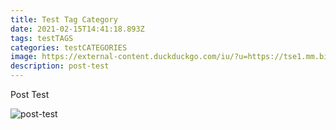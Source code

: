 ```yaml
---
title: Test Tag Category
date: 2021-02-15T14:41:18.893Z
tags: testTAGS
categories: testCATEGORIES
image: https://external-content.duckduckgo.com/iu/?u=https://tse1.mm.bing.net/th?id=OIP.pNlotasEH1cA2-pOV1eRogHaDt&pid=Api&f=1
description: post-test
---
```

Post Test

![post-test](https://external-content.duckduckgo.com/iu/?u=https://tse1.mm.bing.net/th?id=OIP.pNlotasEH1cA2-pOV1eRogHaDt&pid=Api&f=1 "post-test")